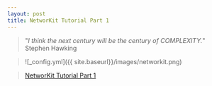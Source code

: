 ```yaml
---
layout: post
title: NetworKit Tutorial Part 1
---
```


> "*I think the next century will be the century of COMPLEXITY.*"  
                                       Stephen Hawking
 

>![_config.yml]({{ site.baseurl}}/images/networkit.png)

> [NetworKit Tutorial Part 1](http://nbviewer.ipython.org/gist/melvincabatuan/c5285d064578cdb7e8ee "NetworKit Tutorial Part 1") 

